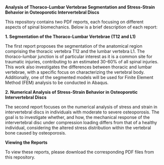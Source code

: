 **Analysis of Thoraco-Lumbar Vertebrae Segmentation and Stress-Strain Behavior in Osteoporotic Intervertebral Discs**

This repository contains two PDF reports, each focusing on different aspects of spinal biomechanics. Below is a brief description of each report:

**1. Segmentation of the Thoraco-Lumbar Vertebrae (T12 and L1)**

The first report proposes the segmentation of the anatomical region comprising the thoracic vertebra T12 and the lumbar vertebra L1. The thoraco-lumbar junction is of particular interest as it is a common site for traumatic injuries, contributing to an estimated 30-60% of all spinal injuries. This work also investigates the differences between thoracic and lumbar vertebrae, with a specific focus on characterizing the vertebral body. Additionally, one of the segmented models will be used for Finite Element Method (FEM) analysis to be conducted in Abaqus.

**2. Numerical Analysis of Stress-Strain Behavior in Osteoporotic Intervertebral Discs**

The second report focuses on the numerical analysis of stress and strain in intervertebral discs in individuals with moderate to severe osteoporosis. The goal is to investigate whether, and how, the mechanical response of the intervertebral disc under compression loading differs from that of a healthy individual, considering the altered stress distribution within the vertebral bone caused by osteoporosis.

**Viewing the Reports**

To view these reports, please download the corresponding PDF files from this repository.
